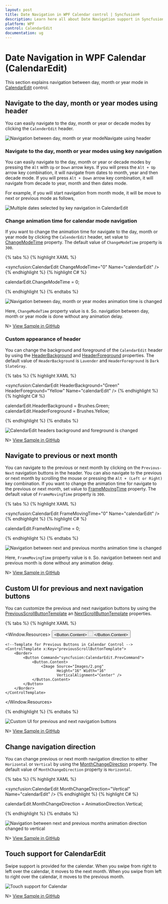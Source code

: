 ```yaml
---
layout: post
title: Date Navigation in WPF Calendar control | Syncfusion®
description: Learn here all about Date Navigation support in Syncfusion® WPF Calendar (CalendarEdit) control and more.
platform: WPF
control: CalendarEdit
documentation: ug
---
```


# Date Navigation in WPF Calendar (CalendarEdit)

This section explains navigation between day, month or year mode in [CalendarEdit](https://help.syncfusion.com/cr/wpf/Syncfusion.Windows.Shared.CalendarEdit.html) control.

## Navigate to the day, month or year modes using header

You can easily navigate to the day, month or year or decade modes by clicking the `CalenderEdit` header.

![Navigation between day, month or year modeNavigate using header](Navigation_images/HeaderChangeMode.png)

### Navigate to the day, month or year modes using key navigation

You can easily navigate to the day, month or year or decade modes by pressing the `Alt` with `Up` or `Down` arrow keys. If you will press the `Alt + Up` arrow key combination, it will navigate from dates to month, year and then decade mode. If you will press `Alt + Down` arrow key combination, it will navigate from decade to year, month and then dates mode.

For example, if you will start navigation from month mode, it will be move to next or previous mode as follows,

![Multiple dates selected by key navigation in CalendarEdit](Working-with-Calendar_images/Mode_keynavigation.png)

### Change animation time for calendar mode navigation 

If you want to change the animation time for navigate to the day, month or year mode by clicking the `CalenderEdit` header, set value to [ChangeModeTime](https://help.syncfusion.com/cr/wpf/Syncfusion.Windows.Shared.CalendarEdit.html#Syncfusion_Windows_Shared_CalendarEdit_ChangeModeTime) property. The default value of `ChangeModeTime` property is `300`.

{% tabs %}
{% highlight XAML %}

<syncfusion:CalendarEdit ChangeModeTime="0"
                         Name="calendarEdit" />
{% endhighlight %}
{% highlight C# %}

calendarEdit.ChangeModeTime = 0;

{% endhighlight %}
{% endtabs %}

![Navigation between day, month or year modes animation time is changed](Navigation_images/ChangeModeTime.gif)

Here, `ChangeModeTime` property value is `0`. So. navigation between day, month or year mode is done without any animation delay.

N> [View Sample in GitHub](https://github.com/SyncfusionExamples/syncfusin-wpf-calendar-examples/tree/master/Samples/Navigation)

### Custom appearance of header

You can change the background and foreground of the `CalendarEdit` header by using the [HeaderBackground](https://help.syncfusion.com/cr/wpf/Syncfusion.Windows.Shared.CalendarEdit.html#Syncfusion_Windows_Shared_CalendarEdit_HeaderBackground) and [HeaderForeground](https://help.syncfusion.com/cr/wpf/Syncfusion.Windows.Shared.CalendarEdit.html#Syncfusion_Windows_Shared_CalendarEdit_HeaderForeground) properties. The default value of `HeaderBackground` is `Lavender` and `HeaderForeground` is `Dark SlateGray`.

{% tabs %}
{% highlight XAML %}

<syncfusion:CalendarEdit HeaderBackground="Green"
                         HeaderForeground="Yellow"
                         Name="calendarEdit" />
{% endhighlight %}
{% highlight C# %}

calendarEdit.HeaderBackground = Brushes.Green;
calendarEdit.HeaderForeground = Brushes.Yellow;

{% endhighlight %}
{% endtabs %}

![CalendarEdit headers background and foreground is changed](Navigation_images/HeaderBackground.png)

N> [View Sample in GitHub](https://github.com/SyncfusionExamples/syncfusin-wpf-calendar-examples/tree/master/Samples/Navigation)

## Navigate to previous or next month

You can navigate to the previous or next month by clicking on the `Previous-Next` navigation buttons in the header. You can also navigate to the previous or next month by scrolling the mouse or pressing the `Alt + (Left or Right)` key combination. If you want to change the animation time for navigate to the previous or next month, set value to [FrameMovingTime](https://help.syncfusion.com/cr/wpf/Syncfusion.Windows.Shared.CalendarEdit.html#Syncfusion_Windows_Shared_CalendarEdit_FrameMovingTime) property. The default value of `FrameMovingTime` property is `300`.

{% tabs %}
{% highlight XAML %}

<syncfusion:CalendarEdit FrameMovingTime="0"
                         Name="calendarEdit" />
{% endhighlight %}
{% highlight C# %}

calendarEdit.FrameMovingTime = 0;

{% endhighlight %}
{% endtabs %}

![Navigation between next and previous months animation time is changed](Navigation_images/FrameMovingTime.gif)

Here, `FrameMovingTime` property value is `0`. So. navigation between next and previous month is done without any animation delay.

N> [View Sample in GitHub](https://github.com/SyncfusionExamples/syncfusin-wpf-calendar-examples/tree/master/Samples/Navigation)


## Custom UI for previous and next navigation buttons

You can customize the previous and next navigation buttons by using the [PreviousScrollButtonTemplate](https://help.syncfusion.com/cr/wpf/Syncfusion.Windows.Shared.CalendarEdit.html#Syncfusion_Windows_Shared_CalendarEdit_PreviousScrollButtonTemplate) an [NextScrollButtonTemplate](https://help.syncfusion.com/cr/wpf/Syncfusion.Windows.Shared.CalendarEdit.html#Syncfusion_Windows_Shared_CalendarEdit_NextScrollButtonTemplate) properties.

{% tabs %}
{% highlight XAML %}

<Window.Resources>
    <!--Template for Next Buttons in Calendar Control -->
    <ControlTemplate x:Key="nextScrollButtonTemplate">
        <Border>
            <Button Command="syncfusion:CalendarEdit.NextCommand" >
                <Button.Content>
                    <Image Source="Images/1.png"
                           Height="16" Width="16"
                           VerticalAlignment="Center" />
                </Button.Content>
            </Button>
        </Border>
    </ControlTemplate>
    
    <!--Template for Previous Buttons in Calendar Control -->
    <ControlTemplate x:Key="previousScrollButtonTemplate">
        <Border>
            <Button Command="syncfusion:CalendarEdit.PrevCommand">
                <Button.Content>
                    <Image Source="Images/2.png"
                           Height="16" Width="16"
                           VerticalAlignment="Center" />
                </Button.Content>
            </Button>
        </Border>
    </ControlTemplate>
</Window.Resources>

<Grid>
    <syncfusion:CalendarEdit PreviousScrollButtonTemplate="{StaticResource previousScrollButtonTemplate}" 
                             NextScrollButtonTemplate="{StaticResource nextScrollButtonTemplate}"
                             Name="calendarEdit" 
                             Width="200" Height="200"/>
</Grid>

{% endhighlight %}
{% endtabs %}

![Custom UI for previous and next navigation buttons](Navigation_images/NextScrollButtonTemplate.png)

N> [View Sample in GitHub](https://github.com/SyncfusionExamples/syncfusin-wpf-calendar-examples/tree/master/Samples/Previous-NextButton)

## Change navigation direction

You can change previous or next month navigation direction to either `Horizontal` or `Vertical` by using the [MonthChangeDirection](https://help.syncfusion.com/cr/wpf/Syncfusion.Windows.Shared.CalendarEdit.html#Syncfusion_Windows_Shared_CalendarEdit_MonthChangeDirection) property. The default value of `MonthChangeDirection` property is `Horizontal`.

{% tabs %}
{% highlight XAML %}

<syncfusion:CalendarEdit MonthChangeDirection="Vertical"
                         Name="calendarEdit" />
{% endhighlight %}
{% highlight C# %}

calendarEdit.MonthChangeDirection = AnimationDirection.Vertical;

{% endhighlight %}
{% endtabs %}

![Navigation between next and previous months animation direction changed to vertical](Navigation_images/MonthChangeDirection.gif)

N> [View Sample in GitHub](https://github.com/SyncfusionExamples/syncfusin-wpf-calendar-examples/tree/master/Samples/Navigation)

## Touch support for CalendarEdit

Swipe support is provided for the calendar. When you swipe from right to left over the calendar, it moves to the next month. When you swipe from left to right over the calendar, it moves to the previous month.

![Touch support for Calendar](Getting-Started_images/Codebehind_CalendarEdit.png)

N> [View Sample in GitHub](https://github.com/SyncfusionExamples/syncfusin-wpf-calendar-examples/tree/master/Samples/Navigation)




